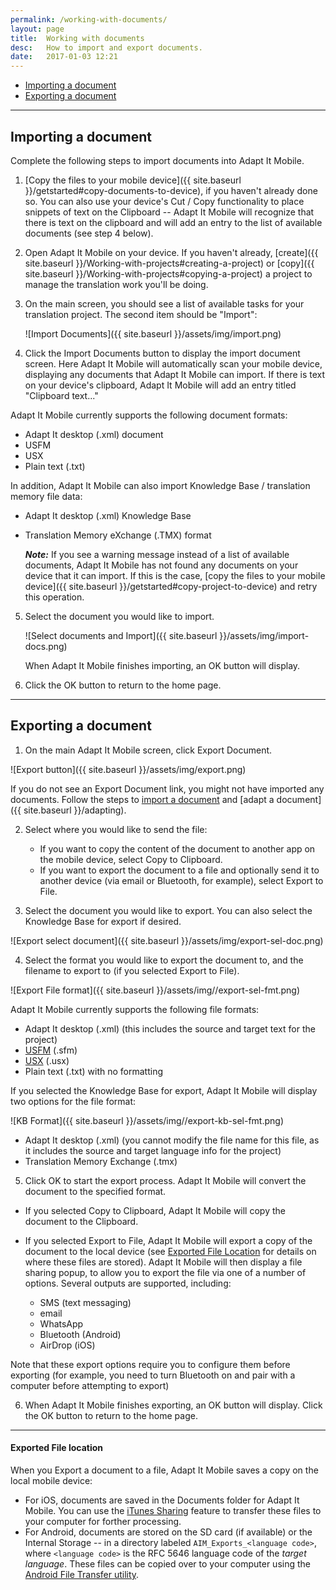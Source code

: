 ```yaml
---
permalink: /working-with-documents/
layout: page
title:  Working with documents
desc:   How to import and export documents.
date:   2017-01-03 12:21
---
```


* [Importing a document](#importing-a-document)
* [Exporting a document](#exporting-a-document)

----

<a id="importing-a-document"></a>

## Importing a document 

Complete the following steps to import documents into Adapt It Mobile.

1. [Copy the files to your mobile device]({{ site.baseurl }}/getstarted#copy-documents-to-device), if you haven't already done so. You can also use your device's Cut / Copy functionality to place snippets of text on the Clipboard -- Adapt It Mobile will recognize that there is text on the clipboard and will add an entry to the list of available documents (see step 4 below).
2. Open Adapt It Mobile on your device. If you haven't already, [create]({{ site.baseurl }}/Working-with-projects#creating-a-project) or [copy]({{ site.baseurl }}/Working-with-projects#copying-a-project) a project to manage the translation work you'll be doing.
3. On the main screen, you should see a list of available tasks for your translation project. The second item should be "Import":

    ![Import Documents]({{ site.baseurl }}/assets/img/import.png)
4. Click the Import Documents button to display the import document screen. Here Adapt It Mobile will automatically scan your mobile device, displaying any documents that Adapt It Mobile can import. If there is text on your device's clipboard, Adapt It Mobile will add an entry titled "Clipboard text..."

  Adapt It Mobile currently supports the following document formats:

  - Adapt It desktop (.xml) document
  - USFM
  - USX
  - Plain text (.txt)
  
  In addition, Adapt It Mobile can also import Knowledge Base / translation memory file data:
  
  - Adapt It desktop (.xml) Knowledge Base
  - Translation Memory eXchange (.TMX) format
  
    ***Note:*** If you see a warning message instead of a list of available documents, Adapt It Mobile has not found any documents on your device that it can import. If this is the case, [copy the files to your mobile device]({{ site.baseurl }}/getstarted#copy-project-to-device) and retry this operation.
5. Select the document you would like to import. 

    ![Select documents and Import]({{ site.baseurl }}/assets/img/import-docs.png)

    When Adapt It Mobile finishes importing, an OK button will display.
6. Click the OK button to return to the home page.

----

<a id="exporting-a-document"></a>

## Exporting a document 

1. On the main Adapt It Mobile screen, click Export Document.

  ![Export button]({{ site.baseurl }}/assets/img/export.png)

  If you do not see an Export Document link, you might not have imported any documents. Follow the steps to [import a document](#importing-a-document) and [adapt a document]({{ site.baseurl }}/adapting).

2. Select where you would like to send the file:

   - If you want to copy the content of the document to another app on the mobile device, select Copy to Clipboard.
   - If you want to export the document to a file and optionally send it to another device (via email or Bluetooth, for example), select Export to File.

3. Select the document you would like to export. You can also select the Knowledge Base for export if desired.

  ![Export select document]({{ site.baseurl }}/assets/img/export-sel-doc.png)

4. Select the format you would like to export the document to, and the filename to export to (if you selected Export to File). 

  ![Export File format]({{ site.baseurl }}/assets/img//export-sel-fmt.png)

  Adapt It Mobile currently supports the following file formats:

  - Adapt It desktop (.xml) (this includes the source and target text for the project)
  - [USFM](http://paratext.org/about/usfm) (.sfm)
  - [USX](https://app.thedigitalbiblelibrary.org/static/docs/usx/index.html) (.usx)
  - Plain text (.txt) with no formatting
  
  If you selected the Knowledge Base for export, Adapt It Mobile will display two options for the file format:
  
  ![KB Format]({{ site.baseurl }}/assets/img//export-kb-sel-fmt.png)

  - Adapt It desktop (.xml) (you cannot modify the file name for this file, as it includes the source and target language info for the project)
  - Translation Memory Exchange (.tmx)

5. Click OK to start the export process. Adapt It Mobile will convert the document to the specified format.

  - If you selected Copy to Clipboard, Adapt It Mobile will copy the document to the Clipboard.
  - If you selected Export to File, Adapt It Mobile will export a copy of the document to the local device (see [Exported File Location](#exported-file-location) for details on where these files are stored). Adapt It Mobile will then display a file sharing popup, to allow you to export the file via one of a number of options. Several outputs are supported, including:
    
    - SMS (text messaging)
    - email
    - WhatsApp
    - Bluetooth (Android)
    - AirDrop (iOS)
    
   Note that these export options require you to configure them before exporting (for example, you need to turn Bluetooth on and pair with a computer before attempting to export)

6. When Adapt It Mobile finishes exporting, an OK button will display. Click the OK button to return to the home page.

---

<a id="exported-file-location"></a>

#### Exported File location
When you Export a document to a file, Adapt It Mobile saves a copy on the local mobile device:

- For iOS, documents are saved in the Documents folder for Adapt It Mobile. You can use the [iTunes Sharing](https://support.apple.com/en-us/HT201301) feature to transfer these files to your computer for forther processing.
- For Android, documents are stored on the SD card (if available) or the Internal Storage -- in a directory labeled `AIM_Exports_<language code>`, where `<language code>` is the RFC 5646 language code of the *target language*. These files can be copied over to your computer using the [Android File Transfer utility](https://www.android.com/filetransfer/).
